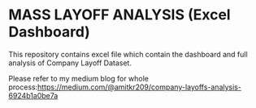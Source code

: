 # MASS LAYOFF ANALYSIS (Excel Dashboard)
This repository contains excel file which contain the dashboard and full analysis of Company Layoff Dataset.

Please refer to my medium blog for whole process:https://medium.com/@amitkr209/company-layoffs-analysis-6924b1a0be7a
